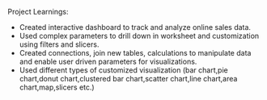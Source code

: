 Project Learnings:
- Created interactive dashboard to track and analyze online sales data.
- Used complex parameters to drill down in worksheet and customization using filters and slicers.
- Created connections, join new tables, calculations to manipulate data and enable user driven parameters for visualizations.
- Used different types of customized visualization (bar chart,pie chart,donut chart,clustered bar chart,scatter chart,line chart,area chart,map,slicers etc.)
